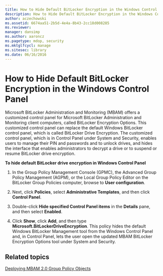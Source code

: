 ```yaml
---
title: How to Hide Default BitLocker Encryption in the Windows Control Panel
description: How to Hide Default BitLocker Encryption in the Windows Control Panel
author: aczechowski
ms.assetid: 6674aa51-2b5d-4e4a-8b43-2cc18d008285
ms.reviewer: 
manager: dansimp
ms.author: aaroncz
ms.pagetype: mdop, security
ms.mktglfcycl: manage
ms.sitesec: library
ms.date: 06/16/2016
---
```



# How to Hide Default BitLocker Encryption in the Windows Control Panel


Microsoft BitLocker Administration and Monitoring (MBAM) offers a customized control panel for Microsoft BitLocker Administration and Monitoring client computers, called BitLocker Encryption Options. This customized control panel can replace the default Windows BitLocker control panel, which is called BitLocker Drive Encryption. The customized control panel, which is in Control Panel under System and Security, enables users to manage their PIN and passwords and to unlock drives, and hides the interface that enables administrators to decrypt a drive or to suspend or resume BitLocker drive encryption.

**To hide default BitLocker drive encryption in Windows Control Panel**

1.  In the Group Policy Management Console (GPMC), the Advanced Group Policy Management (AGPM), or the Local Group Policy Editor on the BitLocker Group Policies computer, browse to **User configuration**.

2.  Next, click **Policies**, select **Administrative Templates**, and then click **Control Panel**.

3.  Double-click **Hide specified Control Panel items** in the **Details** pane, and then select **Enabled**.

4.  Click **Show**, click **Add**, and then type **Microsoft.BitLockerDriveEncryption**. This policy hides the default Windows BitLocker Management tool from the Windows Control Panel and, in Control Panel, lets the user open the updated MBAM BitLocker Encryption Options tool under System and Security.

## Related topics


[Deploying MBAM 2.0 Group Policy Objects](deploying-mbam-20-group-policy-objects-mbam-2.md)

 

 





